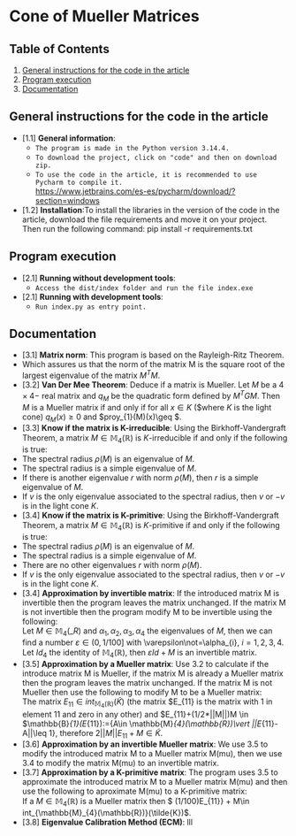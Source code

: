 # Cone of Mueller Matrices 


## Table of Contents

  1. [General instructions for the code in the article](#general-instructions-for-the-code-in-the-article)
  2. [Program execution](#program-execution)
  3. [Documentation](#documentation)

## General instructions for the code in the article

  <a name="General instructions for the code in the article--General information"></a><a name="1.1"></a>
  - [1.1] **General information**:
    - `The program is made in the Python version 3.14.4. `
    - `To download the project, click on "code" and then on download zip.`
    - `To use the code in the article, it is recommended to use Pycharm to compile it.`
        <br />https://www.jetbrains.com/es-es/pycharm/download/?section=windows
  <a name="General instructions for the code in the article--installation"></a><a name="1.2"></a>
  - [1.2] **Installation**:To install the libraries in the version of the code in the <br />
  article, download the file requirements and move it on your project. Then run the following command: pip install -r requirements.txt



## Program execution
   
  <a name="Program execution--Running without development tools"></a><a name="2.1"></a>
  - [2.1] **Running without development tools**:
    - `Access the dist/index folder and run the file index.exe`
   <a name="Program execution--Running with development tools"></a><a name="2.2"></a>
  - [2.1] **Running with development tools**:
    - `Run index.py as entry point.`
    
## Documentation

  <a name="Documentation-Matrix norm"></a><a name="3.1"></a>
  - [3.1] **Matrix norm**: This program is based on the Rayleigh-Ritz Theorem.
  - Which assures us that the norm of the matrix M is the square root of the largest eigenvalue of the matrix $M^{T}M$.
  - [3.2] **Van Der Mee Theorem**: Deduce if a matrix is Mueller. Let $M$ be a $4\times 4-$ real matrix and 
$q_{M}$ be the quadratic form defined by $M^{T}GM$. Then $M$ is a Mueller matrix if and only if for all  $x\in K$ ($where
$K$ is the light cone) $q_{M}(x)\geq 0$ and $proy_{1}(M)(x)\geq $.
  - [3.3] **Know if the matrix is K-irreducible**: Using the Birkhoff-Vandergraft Theorem, a matrix $M\in \mathbb{M}_{4}(\mathbb{R})$
is $K$-irreducible if and only if the following is true:
  - The spectral radius $\rho(M)$ is an eigenvalue of $M$.
  - The spectral radius is a simple eigenvalue of $M$.
  - If there is another eigenvalue $r$ with norm $\rho(M)$, then $r$ is a simple eigenvalue of $M$.
  - If $v$ is the only eigenvalue associated to the spectral radius, then $v$ or $-v$ is in the light cone $K$.
  - [3.4] **Know if the matrix is K-primitive**: Using the Birkhoff-Vandergraft Theorem, a matrix $M\in \mathbb{M}_{4}(\mathbb{R})$
is $K$-primitive if and only if the following is true: 
  -  The spectral radius $\rho(M)$ is an eigenvalue of $M$.
  - The spectral radius is a simple eigenvalue of $M$.
  - There are no other eigenvalues $r$ with norm $\rho(M)$.
  - If $v$ is the only eigenvalue associated to the spectral radius, then $v$ or $-v$ is in the light cone $K$.
  - [3.4] **Approximation by invertible matrix**: If the introduced matrix M is invertible then the program leaves the matrix
unchanged. If the matrix M is not invertible then the program modify M to be invertible using the following:<br />
Let $M\in \mathbb{M}_{4}(\mathbb_{R})$ and $\alpha _{1}, \alpha _{2}, \alpha _{3}, \alpha_{4}$
the eigenvalues of $M$, then we can find a number $\varepsilon\in (0,1/100]$ with \varepsilon\not=\alpha_{i}, $i=1,2,3,4$. 
Let $Id_{4}$ the identity of $\mathbb{M}_{4}(\mathbb{R})$, then $\varepsilon Id+M$ is an invertible matrix. 
  - [3.5] **Approximation by a Mueller matrix**: Use 3.2 to calculate if the introduce matrix M is Mueller, if the matrix M is
already a Mueller matrix then the program leaves the matrix unchanged. If the matrix M is not Mueller then use the following to 
modify M to be a Mueller matrix:<br />
The matrix $E_{11}\in int_{\mathbb{M}_{4}(\mathbb{R})}(\tilde{K})$ (the matrix $E_{11} is the matrix with 1 in element 11 
and zero in any other) and $E_{11}+(1/2*||M||)M \in $\mathbb{B}_{1}(E_{11}):=\{A\in \mathbb{M}_{4}(\mathbb{R})\vert ||E_{11}-A||\leq 1\}, therefore
$2||M||E_{11}+M\in \tilde{K}$.
  - [3.6] **Approximation by an invertible Mueller matrix**: We use 3.5 to modify the introduced matrix M to a Mueller matrix M(mu), 
then we use 3.4 to modify the matrix M(mu) to an invertible matrix. 
  - [3.7] **Approximation by a K-primitive matrix**: The program uses 3.5 to approximate the introduced matrix M to a Mueller matrix
M(mu) and then use the following to aproximate M(mu) to a K-primitive matrix:<br />
If a $M\in \mathbb{M}_{4}(\mathbb{R})$ is a Mueller matrix then $ (1/100)E_{11}} + M\in int_{\mathbb{M}_{4}(\mathbb{R})}(\tilde{K})$. 
  - [3.8] **Eigenvalue Calibration Method (ECM)**: lll